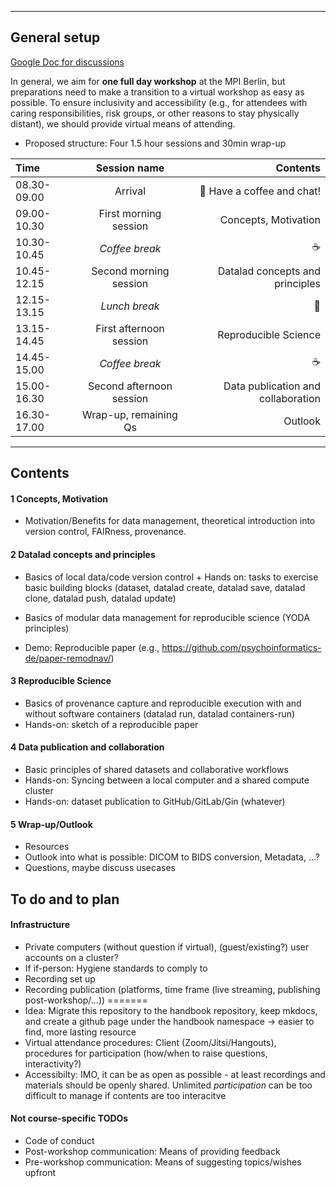 ___

## General setup

[Google Doc for discussions](https://docs.google.com/document/d/1Lw4o5Q3OMjXgGOyFBUHP--_xv01KJtsY76eViMJJLhw/edit?usp=sharing)


In general, we aim for **one full day workshop** at the MPI Berlin,
but preparations need to make a transition to a virtual workshop
as easy as possible. To ensure inclusivity and accessibility (e.g.,
for attendees with caring responsibilities, risk groups, or other reasons
to stay physically distant), we should provide virtual means of attending.

* Proposed structure: Four 1.5 hour sessions and 30min wrap-up

Time         | Session name               | Contents
:----------- | :------------------------: | -----------:
08.30-09.00  | Arrival                    | :wave: Have a coffee and chat!
09.00-10.30  | First morning session      | Concepts, Motivation
10.30-10.45  | *Coffee break*             | :coffee:
10.45-12.15  | Second morning session     | Datalad concepts and principles
12.15-13.15  | *Lunch break*              | :fries:
13.15-14.45  | First afternoon session    | Reproducible Science
14.45-15.00  | *Coffee break*             | :coffee:
15.00-16.30  | Second afternoon session   | Data publication and collaboration
16.30-17.00  | Wrap-up, remaining Qs      | Outlook
___

## Contents

#### 1 Concepts, Motivation

- Motivation/Benefits for data management, theoretical introduction into
  version control, FAIRness, provenance.

#### 2 Datalad concepts and principles

- Basics of local data/code version control + Hands on: tasks to exercise
  basic building blocks (dataset, datalad create, datalad save, datalad
  clone, datalad push, datalad update)

- Basics of modular data management for reproducible science (YODA principles)
- Demo: Reproducible paper (e.g., https://github.com/psychoinformatics-de/paper-remodnav/)

#### 3 Reproducible Science

- Basics of provenance capture and reproducible execution with and without
  software containers (datalad run, datalad containers-run)
- Hands-on: sketch of a reproducible paper

#### 4 Data publication and collaboration

- Basic principles of shared datasets and collaborative workflows
- Hands-on: Syncing between a local computer and a shared compute cluster
- Hands-on: dataset publication to GitHub/GitLab/Gin (whatever)

#### 5 Wrap-up/Outlook

- Resources
- Outlook into what is possible: DICOM to BIDS conversion, Metadata, ...?
- Questions, maybe discuss usecases

## To do and to plan

#### Infrastructure

* Private computers (without question if virtual), (guest/existing?) user
  accounts on a cluster?
* If if-person: Hygiene standards to comply to
* Recording set up
* Recording publication (platforms, time frame (live streaming, publishing
  post-workshop/...))
=======
* Idea: Migrate this repository to the handbook repository, keep mkdocs, and
  create a github page under the handbook namespace -> easier to find, more
  lasting resource
* Virtual attendance procedures: Client (Zoom/Jitsi/Hangouts), procedures
  for participation (how/when to raise questions, interactivity?)
* Accessibilty: IMO, it can be as open as possible - at least recordings
  and materials should be openly shared. Unlimited *participation* can be
  too difficult to manage if contents are too interacitve


#### Not course-specific TODOs

* Code of conduct
* Post-workshop communication: Means of providing feedback
* Pre-workshop communication: Means of suggesting topics/wishes upfront
